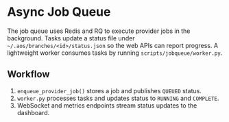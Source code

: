 # Async Job Queue

The job queue uses Redis and RQ to execute provider jobs in the background.
Tasks update a status file under `~/.aos/branches/<id>/status.json` so the web
APIs can report progress. A lightweight worker consumes tasks by running
`scripts/jobqueue/worker.py`.

## Workflow

1. `enqueue_provider_job()` stores a job and publishes `QUEUED` status.
2. `worker.py` processes tasks and updates status to `RUNNING` and `COMPLETE`.
3. WebSocket and metrics endpoints stream status updates to the dashboard.
